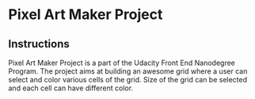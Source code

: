 # Pixel Art Maker Project


## Instructions

Pixel Art Maker Project is a part of the Udacity Front End Nanodegree Program.
The project aims at building an awesome grid where a user can select and color various cells of the grid.
Size of the grid can be selected and each cell can have different color.

